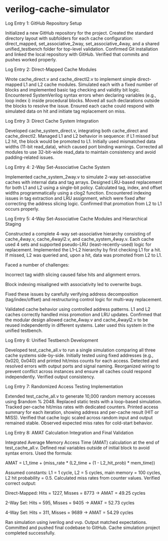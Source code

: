 # verilog-cache-simulator
Log Entry 1: GitHub Repository Setup 

 Initialized a new GitHub repository for the project. Created the standard directory layout with subfolders for each cache configuration: direct_mapped, set_associative_2way, set_associative_4way, and a shared unified_testbench folder for top-level validation. Confirmed Git installation and linked the local repository with GitHub. Verified that commits and pushes worked properly. 

 

Log Entry 2: Direct-Mapped Cache Modules 

 Wrote cache_direct.v and cache_directl2.v to implement simple direct-mapped L1 and L2 cache modules. Simulated each with a fixed number of blocks and implemented basic tag checking and validity bit logic. Encountered SystemVerilog syntax errors when declaring variables (e.g., loop index i) inside procedural blocks. Moved all such declarations outside the blocks to resolve the issue. Ensured each cache could respond with simulated data on hit and initiate tag replacement on miss. 

 

Log Entry 3: Direct Cache System Integration 

 Developed cache_system_direct.v, integrating both cache_direct and cache_directl2. Managed L1 and L2 behavior in sequence: if L1 missed but L2 hit, the block would be promoted to L1. Initially used mismatched data widths (11-bit read_data), which caused port binding warnings. Corrected all modules to use 32-bit-wide read_data to maintain consistency and avoid padding-related issues. 

 

Log Entry 4: 2-Way Set-Associative Cache System 

 Implemented cache_system_2way.v to simulate 2-way set-associative caches with internal data and tag arrays. Designed LRU-based replacement for both L1 and L2 using a single-bit policy. Calculated tag, index, and offset widths programmatically using a clog2 function. Encountered indexing issues in tag extraction and LRU assignment, which were fixed after correcting the address slicing logic. Confirmed that promotion from L2 to L1 occurs properly. 

 

Log Entry 5: 4-Way Set-Associative Cache Modules and Hierarchical Staging 

 Constructed a complete 4-way set-associative hierarchy consisting of cache_4way.v, cache_4wayl2.v, and cache_system_4way.v. Each cache used 4 sets and supported pseudo-LRU (least-recently-used) logic for replacement. Implemented the L1–L2 hierarchy by first checking L1 for a hit. If missed, L2 was queried and, upon a hit, data was promoted from L2 to L1. 

Faced a number of challenges: 

Incorrect tag width slicing caused false hits and alignment errors. 

Block indexing misaligned with associativity led to overwrite bugs. 

Fixed these issues by carefully verifying address decomposition (tag/index/offset) and restructuring control logic for multi-way replacement. 

Validated cache behavior using controlled address patterns. L1 and L2 caches correctly handled miss promotion and LRU updates. Confirmed that the modular design allowed cache_4way.v and cache_4wayl2.v to be reused independently in different systems. Later used this system in the unified testbench. 

 

Log Entry 6: Unified Testbench Development 

 Developed test_cache_all.v to run a single simulation comparing all three cache systems side-by-side. Initially tested using fixed addresses (e.g., 0x020, 0x040) and printed hit/miss counts for each access. Detected and resolved errors with output ports and signal naming. Reorganized wiring to prevent conflict across instances and ensure all caches could respond independently. Verified output consistency. 

 

Log Entry 7: Randomized Access Testing Implementation 

 Extended test_cache_all.v to generate 10,000 random memory accesses using $random % 2048. Replaced static tests with a loop-based simulation. Tracked per-cache hit/miss rates with dedicated counters. Printed access summary for each iteration, showing address and per-cache result (HIT or MISS). Verified that cache logic scaled across random input and output remained stable. Observed expected miss rates for cold-start behavior. 

 

Log Entry 8: AMAT Calculation Integration and Final Validation 

 Integrated Average Memory Access Time (AMAT) calculation at the end of test_cache_all.v. Defined real variables outside of initial block to avoid syntax errors. Used the formula: 

 AMAT = L1_time + (miss_rate * (L2_time + (1 - L2_hit_prob) * mem_time)) 

 Assumed constants: L1 = 1 cycle, L2 = 5 cycles, main memory = 100 cycles, L2 hit probability = 0.5. Calculated miss rates from counter values. Verified correct output: 

Direct-Mapped: Hits = 1227, Misses = 8773 → AMAT = 49.25 cycles 

2-Way Set: Hits = 595, Misses = 9405 → AMAT = 52.73 cycles 

4-Way Set: Hits = 311, Misses = 9689 → AMAT = 54.29 cycles 

Ran simulation using iverilog and vvp. Output matched expectations. Committed and pushed final codebase to GitHub. Cache simulation project completed successfully. 

 
